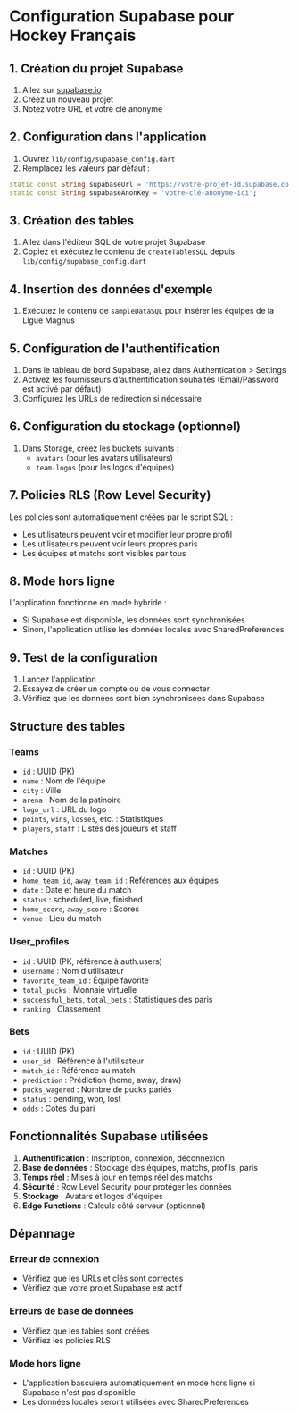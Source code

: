 # Configuration Supabase pour Hockey Français

## 1. Création du projet Supabase

1. Allez sur [supabase.io](https://supabase.io)
2. Créez un nouveau projet
3. Notez votre URL et votre clé anonyme

## 2. Configuration dans l'application

1. Ouvrez `lib/config/supabase_config.dart`
2. Remplacez les valeurs par défaut :

```dart
static const String supabaseUrl = 'https://votre-projet-id.supabase.co';
static const String supabaseAnonKey = 'votre-clé-anonyme-ici';
```

## 3. Création des tables

1. Allez dans l'éditeur SQL de votre projet Supabase
2. Copiez et exécutez le contenu de `createTablesSQL` depuis `lib/config/supabase_config.dart`

## 4. Insertion des données d'exemple

1. Exécutez le contenu de `sampleDataSQL` pour insérer les équipes de la Ligue Magnus

## 5. Configuration de l'authentification

1. Dans le tableau de bord Supabase, allez dans Authentication > Settings
2. Activez les fournisseurs d'authentification souhaités (Email/Password est activé par défaut)
3. Configurez les URLs de redirection si nécessaire

## 6. Configuration du stockage (optionnel)

1. Dans Storage, créez les buckets suivants :
   - `avatars` (pour les avatars utilisateurs)
   - `team-logos` (pour les logos d'équipes)

## 7. Policies RLS (Row Level Security)

Les policies sont automatiquement créées par le script SQL :

- Les utilisateurs peuvent voir et modifier leur propre profil
- Les utilisateurs peuvent voir leurs propres paris
- Les équipes et matchs sont visibles par tous

## 8. Mode hors ligne

L'application fonctionne en mode hybride :
- Si Supabase est disponible, les données sont synchronisées
- Sinon, l'application utilise les données locales avec SharedPreferences

## 9. Test de la configuration

1. Lancez l'application
2. Essayez de créer un compte ou de vous connecter
3. Vérifiez que les données sont bien synchronisées dans Supabase

## Structure des tables

### Teams
- `id` : UUID (PK)
- `name` : Nom de l'équipe
- `city` : Ville
- `arena` : Nom de la patinoire
- `logo_url` : URL du logo
- `points`, `wins`, `losses`, etc. : Statistiques
- `players`, `staff` : Listes des joueurs et staff

### Matches
- `id` : UUID (PK)
- `home_team_id`, `away_team_id` : Références aux équipes
- `date` : Date et heure du match
- `status` : scheduled, live, finished
- `home_score`, `away_score` : Scores
- `venue` : Lieu du match

### User_profiles
- `id` : UUID (PK, référence à auth.users)
- `username` : Nom d'utilisateur
- `favorite_team_id` : Équipe favorite
- `total_pucks` : Monnaie virtuelle
- `successful_bets`, `total_bets` : Statistiques des paris
- `ranking` : Classement

### Bets
- `id` : UUID (PK)
- `user_id` : Référence à l'utilisateur
- `match_id` : Référence au match
- `prediction` : Prédiction (home, away, draw)
- `pucks_wagered` : Nombre de pucks pariés
- `status` : pending, won, lost
- `odds` : Cotes du pari

## Fonctionnalités Supabase utilisées

1. **Authentification** : Inscription, connexion, déconnexion
2. **Base de données** : Stockage des équipes, matchs, profils, paris
3. **Temps réel** : Mises à jour en temps réel des matchs
4. **Sécurité** : Row Level Security pour protéger les données
5. **Stockage** : Avatars et logos d'équipes
6. **Edge Functions** : Calculs côté serveur (optionnel)

## Dépannage

### Erreur de connexion
- Vérifiez que les URLs et clés sont correctes
- Vérifiez que votre projet Supabase est actif

### Erreurs de base de données
- Vérifiez que les tables sont créées
- Vérifiez les policies RLS

### Mode hors ligne
- L'application basculera automatiquement en mode hors ligne si Supabase n'est pas disponible
- Les données locales seront utilisées avec SharedPreferences